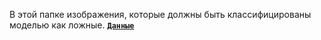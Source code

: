 В этой папке изображения, которые должны быть классифицированы моделью как ложные.
<code>[**Данные**](https://drive.google.com/drive/folders/10Qm0eSqOQ03H--yeaT-1epxqdDGg9Mvh?usp=sharing)</code>
